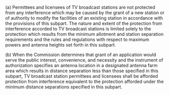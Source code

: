 (a) Permittees and licensees of TV broadcast stations are not protected from any interference which may be caused by the grant of a new station or of authority to modify the facilities of an existing station in accordance with the provisions of this subpart. The nature and extent of the protection from interference accorded to TV broadcast stations is limited solely to the protection which results from the minimum allotment and station separation requirements and the rules and regulations with respect to maximum powers and antenna heights set forth in this subpart.

(b) When the Commission determines that grant of an application would serve the public interest, convenience, and necessity and the instrument of authorization specifies an antenna location in a designated antenna farm area which results in distance separation less than those specified in this subpart, TV broadcast station permittees and licensees shall be afforded protection from interference equivalent to the protection afforded under the minimum distance separations specified in this subpart.
              

